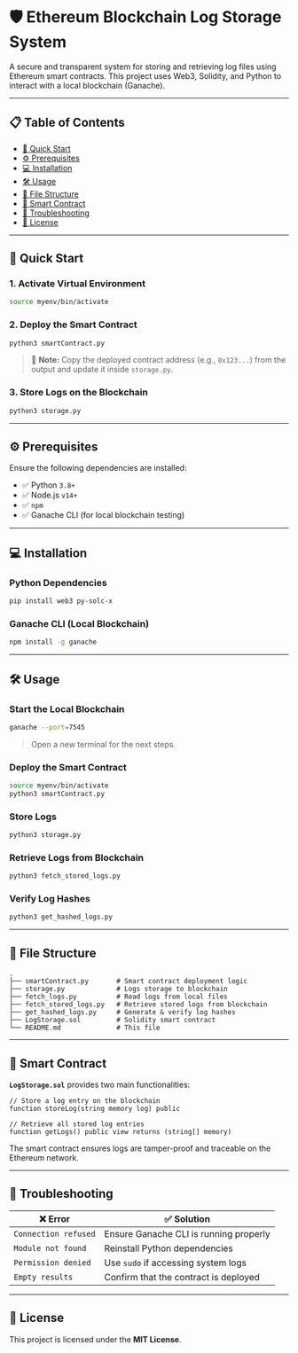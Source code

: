 
# 🛡️ Ethereum Blockchain Log Storage System

A secure and transparent system for storing and retrieving log files using Ethereum smart contracts. This project uses Web3, Solidity, and Python to interact with a local blockchain (Ganache).

---

## 📋 Table of Contents

- [🚀 Quick Start](#-quick-start)
- [⚙️ Prerequisites](#-prerequisites)
- [💻 Installation](#-installation)
- [🛠️ Usage](#-usage)
- [📂 File Structure](#-file-structure)
- [🧠 Smart Contract](#-smart-contract)
- [🐞 Troubleshooting](#-troubleshooting)
- [📄 License](#-license)

---

## 🚀 Quick Start

### 1. Activate Virtual Environment

```bash
source myenv/bin/activate
```

### 2. Deploy the Smart Contract

```bash
python3 smartContract.py
```

> 📌 **Note:** Copy the deployed contract address (e.g., `0x123...`) from the output and update it inside `storage.py`.

### 3. Store Logs on the Blockchain

```bash
python3 storage.py
```

---

## ⚙️ Prerequisites

Ensure the following dependencies are installed:

- ✅ Python `3.8+`
- ✅ Node.js `v14+`
- ✅ `npm`
- ✅ Ganache CLI (for local blockchain testing)

---

## 💻 Installation

### Python Dependencies

```bash
pip install web3 py-solc-x
```

### Ganache CLI (Local Blockchain)

```bash
npm install -g ganache
```

---

## 🛠️ Usage

### Start the Local Blockchain

```bash
ganache --port=7545
```

> Open a new terminal for the next steps.

### Deploy the Smart Contract

```bash
source myenv/bin/activate
python3 smartContract.py
```

### Store Logs

```bash
python3 storage.py
```

### Retrieve Logs from Blockchain

```bash
python3 fetch_stored_logs.py
```

### Verify Log Hashes

```bash
python3 get_hashed_logs.py
```

---

## 📂 File Structure

```text
.
├── smartContract.py       # Smart contract deployment logic
├── storage.py             # Logs storage to blockchain
├── fetch_logs.py          # Read logs from local files
├── fetch_stored_logs.py   # Retrieve stored logs from blockchain
├── get_hashed_logs.py     # Generate & verify log hashes
├── LogStorage.sol         # Solidity smart contract
└── README.md              # This file
```

---

## 🧠 Smart Contract

**`LogStorage.sol`** provides two main functionalities:

```solidity
// Store a log entry on the blockchain
function storeLog(string memory log) public

// Retrieve all stored log entries
function getLogs() public view returns (string[] memory)
```

The smart contract ensures logs are tamper-proof and traceable on the Ethereum network.

---

## 🐞 Troubleshooting

| ❌ Error              | ✅ Solution                           |
|----------------------|----------------------------------------|
| `Connection refused` | Ensure Ganache CLI is running properly |
| `Module not found`   | Reinstall Python dependencies          |
| `Permission denied`  | Use `sudo` if accessing system logs    |
| `Empty results`      | Confirm that the contract is deployed  |

---

## 📄 License

This project is licensed under the **MIT License**.
